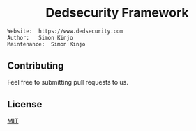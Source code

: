 <h1 align="center"> Dedsecurity Framework</h1>

```bash
Website:  https://www.dedsecurity.com
Author:   Simon Kinjo
Maintenance:  Simon Kinjo
```

## Contributing
Feel free to submitting pull requests to us.
## License
[MIT](https://opensource.org/licenses/MIT)